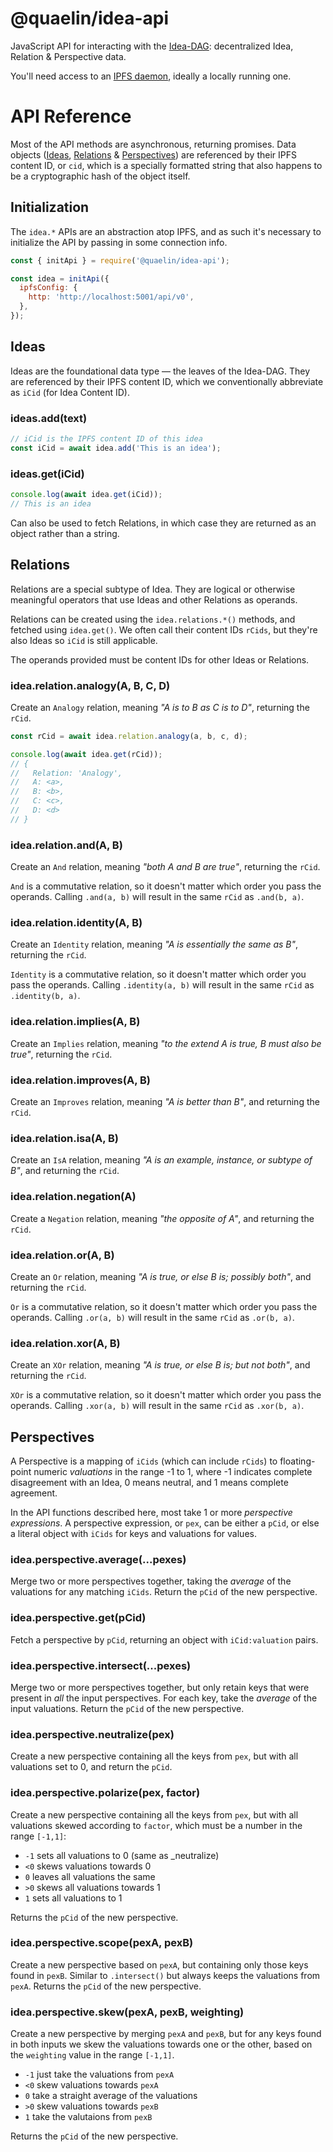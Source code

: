 # @quaelin/idea-api

JavaScript API for interacting with the [Idea-DAG][Idea-DAG]: decentralized
Idea, Relation & Perspective data.  

You'll need access to an [IPFS daemon][IPFS], ideally a locally running one.

# API Reference

Most of the API methods are asynchronous, returning promises.  Data objects
([Ideas][Ideas], [Relations][Relations] & [Perspectives][Perspectives]) are
referenced by their IPFS content ID, or `cid`, which is a specially formatted
string that also happens to be a cryptographic hash of the object itself.

## Initialization

The `idea.*` APIs are an abstraction atop IPFS, and as such it's necessary to
initialize the API by passing in some connection info.

```js
const { initApi } = require('@quaelin/idea-api');

const idea = initApi({
  ipfsConfig: {
    http: 'http://localhost:5001/api/v0',
  },
});
```

## Ideas

Ideas are the foundational data type &mdash; the leaves of the Idea-DAG.  They
are referenced by their IPFS content ID, which we conventionally abbreviate as
`iCid` (for Idea Content ID).

### ideas.add(text)

```js
// iCid is the IPFS content ID of this idea
const iCid = await idea.add('This is an idea');
```

### ideas.get(iCid)

```js
console.log(await idea.get(iCid));
// This is an idea
```

Can also be used to fetch Relations, in which case they are returned as an
object rather than a string.

## Relations

Relations are a special subtype of Idea.  They are logical or otherwise
meaningful operators that use Ideas and other Relations as operands.

Relations can be created using the `idea.relations.*()` methods, and fetched
using `idea.get()`.  We often call their content IDs `rCids`, but they're also
Ideas so `iCid` is still applicable.

The operands provided must be content IDs for other Ideas or Relations.

### idea.relation.analogy(A, B, C, D)

Create an `Analogy` relation, meaning _"A is to B as C is to D"_, returning the
`rCid`.

```js
const rCid = await idea.relation.analogy(a, b, c, d);

console.log(await idea.get(rCid));
// {
//   Relation: 'Analogy',
//   A: <a>,
//   B: <b>,
//   C: <c>,
//   D: <d>
// }
```

### idea.relation.and(A, B)

Create an `And` relation, meaning _"both A and B are true"_, returning the
`rCid`.

`And` is a commutative relation, so it doesn't matter which order you pass the
operands.  Calling `.and(a, b)` will result in the same `rCid` as `.and(b, a)`.

### idea.relation.identity(A, B)

Create an `Identity` relation, meaning _"A is essentially the same as B"_,
returning the `rCid`.

`Identity` is a commutative relation, so it doesn't matter which order you pass
the operands.  Calling `.identity(a, b)` will result in the same `rCid` as
`.identity(b, a)`.

### idea.relation.implies(A, B)

Create an `Implies` relation, meaning _"to the extend A is true, B must also be
true"_, returning the `rCid`.

### idea.relation.improves(A, B)

Create an `Improves` relation, meaning _"A is better than B"_, and returning the
`rCid`.

### idea.relation.isa(A, B)

Create an `IsA` relation, meaning _"A is an example, instance, or subtype of
B"_, and returning the `rCid`.

### idea.relation.negation(A)

Create a `Negation` relation, meaning _"the opposite of A"_, and returning the
`rCid`.

### idea.relation.or(A, B)

Create an `Or` relation, meaning _"A is true, or else B is; possibly both"_,
and returning the `rCid`.

`Or` is a commutative relation, so it doesn't matter which order you pass the
operands.  Calling `.or(a, b)` will result in the same `rCid` as `.or(b, a)`.

### idea.relation.xor(A, B)

Create an `XOr` relation, meaning _"A is true, or else B is; but not both"_,
and returning the `rCid`.

`XOr` is a commutative relation, so it doesn't matter which order you pass the
operands.  Calling `.xor(a, b)` will result in the same `rCid` as `.xor(b, a)`.

## Perspectives

A Perspective is a mapping of `iCids` (which can include `rCids`) to
floating-point numeric _valuations_ in the range -1 to 1, where -1 indicates
complete disagreement with an Idea, 0 means neutral, and 1 means complete
agreement.

In the API functions described here, most take 1 or more _perspective
expressions_.  A perspective expression, or `pex`, can be either a `pCid`, or
else a literal object with `iCids` for keys and valuations for values.

### idea.perspective.average(...pexes)

Merge two or more perspectives together, taking the _average_ of the valuations
for any matching `iCids`.  Return the `pCid` of the new perspective.

### idea.perspective.get(pCid)

Fetch a perspective by `pCid`, returning an object with `iCid:valuation` pairs.

### idea.perspective.intersect(...pexes)

Merge two or more perspectives together, but only retain keys that were present
in _all_ the input perspectives.  For each key, take the _average_ of the input
valuations.  Return the `pCid` of the new perspective.

### idea.perspective.neutralize(pex)

Create a new perspective containing all the keys from `pex`, but with all
valuations set to 0, and return the `pCid`.

### idea.perspective.polarize(pex, factor)

Create a new perspective containing all the keys from `pex`, but with all
valuations skewed according to `factor`, which must be a number in the range
`[-1,1]`:
 - `-1` sets all valuations to 0 (same as _neutralize)
 - `<0` skews valuations towards 0
 - `0` leaves all valuations the same
 - `>0` skews all valuations towards 1
 - `1` sets all valuations to 1

Returns the `pCid` of the new perspective.

### idea.perspective.scope(pexA, pexB)

Create a new perspective based on `pexA`, but containing only those keys found
in `pexB`.  Similar to `.intersect()` but always keeps the valuations from
`pexA`.  Returns the `pCid` of the new perspective.

### idea.perspective.skew(pexA, pexB, weighting)

Create a new perspective by merging `pexA` and `pexB`, but for any keys found in
both inputs we skew the valuations towards one or the other, based on the
`weighting` value in the range `[-1,1]`.
 - `-1` just take the valuations from `pexA`
 - `<0` skew valuations towards `pexA`
 - `0` take a straight average of the valuations
 - `>0` skew valuations towards `pexB`
 - `1` take the valutaions from `pexB`

Returns the `pCid` of the new perspective.


[Idea-DAG]: https://github.com/quaelin/idea/blob/main/doc/IDEA_DAG.md
[Ideas]: https://github.com/quaelin/idea/blob/main/doc/IDEAS.md
[IPFS]: https://ipfs.io
[Perspectives]: https://github.com/quaelin/idea/blob/main/doc/PERSPECTIVES.md
[Relations]: https://github.com/quaelin/idea/blob/main/doc/RELATIONS.md
